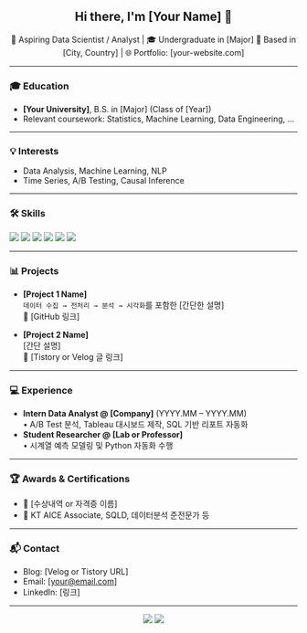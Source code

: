 <h2 align="center">Hi there, I'm [Your Name] 👋</h2>

<p align="center">
💼 Aspiring Data Scientist / Analyst | 🎓 Undergraduate in [Major]  
📍 Based in [City, Country] | 🌐 Portfolio: [your-website.com]  
</p>

---

### 🎓 Education
- **[Your University]**, B.S. in [Major] (Class of [Year])
- Relevant coursework: Statistics, Machine Learning, Data Engineering, ...

---

### 💡 Interests
- Data Analysis, Machine Learning, NLP
- Time Series, A/B Testing, Causal Inference

---

### 🛠️ Skills
<p>
  <img src="https://img.shields.io/badge/Python-3776AB?logo=python&logoColor=white"/>
  <img src="https://img.shields.io/badge/Pandas-150458?logo=pandas&logoColor=white"/>
  <img src="https://img.shields.io/badge/Numpy-013243?logo=numpy&logoColor=white"/>
  <img src="https://img.shields.io/badge/SQL-4479A1?logo=postgresql&logoColor=white"/>
  <img src="https://img.shields.io/badge/Scikit Learn-F7931E?logo=scikitlearn&logoColor=white"/>
  <img src="https://img.shields.io/badge/Tableau-E97627?logo=Tableau&logoColor=white"/>
</p>

---

### 📊 Projects

- **[Project 1 Name]**  
  `데이터 수집 → 전처리 → 분석 → 시각화`를 포함한 [간단한 설명]  
  🔗 [GitHub 링크]

- **[Project 2 Name]**  
  [간단 설명]  
  🔗 [Tistory or Velog 글 링크]

---

### 💻 Experience
- **Intern Data Analyst @ [Company]** (YYYY.MM – YYYY.MM)  
  • A/B Test 분석, Tableau 대시보드 제작, SQL 기반 리포트 자동화  
- **Student Researcher @ [Lab or Professor]**  
  • 시계열 예측 모델링 및 Python 자동화 수행

---

### 🏆 Awards & Certifications
- 📜 [수상내역 or 자격증 이름]
- 📜 KT AICE Associate, SQLD, 데이터분석 준전문가 등

---

### 📬 Contact
- Blog: [Velog or Tistory URL]
- Email: [your@email.com]
- LinkedIn: [링크]

---

<p align="center">
  <img src="https://github-readme-stats.vercel.app/api?username=yourusername&show_icons=true&theme=radical" />
  <img src="https://github-readme-stats.vercel.app/api/top-langs/?username=yourusername&layout=compact&theme=radical" />
</p>
